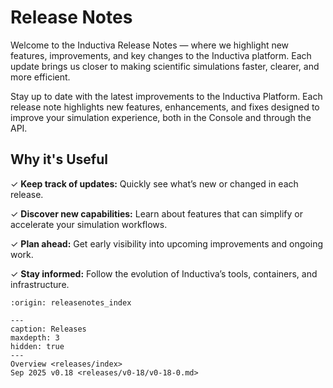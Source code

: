 # Release Notes

Welcome to the Inductiva Release Notes — where we highlight new features, improvements, and key changes to the Inductiva platform. Each update brings us closer to making scientific simulations faster, clearer, and more efficient.

Stay up to date with the latest improvements to the Inductiva Platform.
Each release note highlights new features, enhancements, and fixes designed to improve your simulation experience, both in the Console and through the API.


## Why it's Useful
✓ **Keep track of updates:** Quickly see what’s new or changed in each release.

✓ **Discover new capabilities:** Learn about features that can simplify or accelerate your simulation workflows.

✓ **Plan ahead:** Get early visibility into upcoming improvements and ongoing work.

✓ **Stay informed:** Follow the evolution of Inductiva’s tools, containers, and infrastructure.


```{banner}
:origin: releasenotes_index
```


```{toctree}
---
caption: Releases
maxdepth: 3
hidden: true
---
Overview <releases/index>
Sep 2025 v0.18 <releases/v0-18/v0-18-0.md>
```
